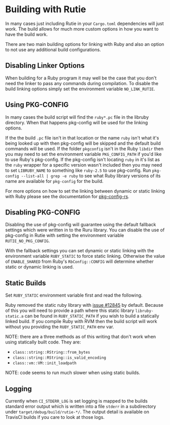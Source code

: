 # Building with Rutie

In many cases just including Rutie in your `Cargo.toml` dependencies will
just work.  The build allows for much more custom options in how you want
to have the build work.

There are two main building options for linking with Ruby and also an
option to not use any additional build configurations.

## Disabling Linker Options

When building for a Ruby program it may well be the case that you don't
need the linker to pass any commands during compilation.  To disable the
build linking options simply set the environment variable `NO_LINK_RUTIE`.

## Using PKG-CONFIG

In many cases the build script will find the `ruby*.pc` file in the
libruby directory.  When that happens pkg-config will be used for the
linking options.

If the the build `.pc` file isn't in that location or the name `ruby`
isn't what it's being looked up with then pkg-config will be skipped and
the default build commands will be used.  If the folder `pkgconfig` isn't
in the Ruby `libdir` then you may need to set the environment variable
`PKG_CONFIG_PATH` if you'd like to use Ruby's pkg-config.  If the
pkg-config isn't locating `ruby` in it's list as the `ruby` wrapper for
a specific version wasn't included then you may need to set `LIBRUBY_NAME`
to something like `ruby-2.5` to use pkg-config.  Run `pkg-config
--list-all | grep -e ruby` to see what Ruby library versions of its name
are available for `pkg-config` for the build.

For more options on how to set the linking between dynamic or static
linking with Ruby please see the documentation for
[pkg-config-rs](https://github.com/alexcrichton/pkg-config-rs).

## Disabling PKG-CONFIG

Disabling the use of pkg-config will guarantee using the default fallback
settings which were written in to the Ruru library.  You can disable the
use of pkg-config in Rutie with setting the environment variable
`RUTIE_NO_PKG_CONFIG`.

With the fallback settings you can set dynamic or static linking with the
environment variable `RUBY_STATIC` to force static linking.  Otherwise the
value of `ENABLE_SHARED` from Ruby's `RbConfig::CONFIG` will determine
whether static or dynamic linking is used.

## Static Builds

Set `RUBY_STATIC` environment variable first and read the following.

Ruby removed the static ruby library with [issue #12845](https://bugs.ruby-lang.org/issues/12845)
by default.  Because of this you will need to provide a path where this
static library `libruby-static.a` can be found in `RUBY_STATIC_PATH` if you
wish to build a statically linked build.  If you compile Ruby with RVM then
the build script will work without you providing the `RUBY_STATIC_PATH` env
var.

NOTE: there are a three methods as of this writing that don't work when using
statically built code.  They are:

- `class::string::RString::from_bytes`
- `class::string::RString::is_valid_encoding`
- `class::vm::VM::init_loadpath`

NOTE: code seems to run much slower when using static builds.

## Logging

Currently when `CI_STDERR_LOG` is set logging is mapped to the builds
standard error output which is written into a file `stderr` in
a subdirectory under `target/debug/build/rutie-*/`.  The output detail is
available on TravisCI builds if you care to look at those logs.
